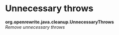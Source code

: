 # Unnecessary throws

**org.openrewrite.java.cleanup.UnnecessaryThrows**  
_Remove unnecessary throws_

